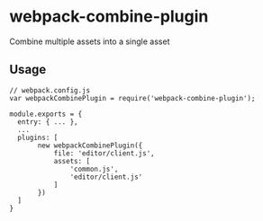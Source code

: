 # webpack-combine-plugin
Combine multiple assets into a single asset

## Usage
    
    // webpack.config.js
    var webpackCombinePlugin = require('webpack-combine-plugin');

    module.exports = {
      entry: { ... },
      ...
      plugins: [
           new webpackCombinePlugin({
               file: 'editor/client.js',
               assets: [
                   'common.js',
                   'editor/client.js'
               ]
           })
      ]
    }
